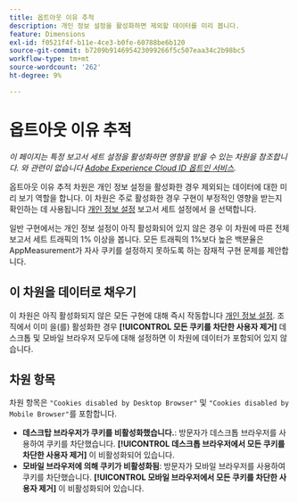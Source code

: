 ```yaml
---
title: 옵트아웃 이유 추적
description: 개인 정보 설정을 활성화하면 제외할 데이터를 미리 봅니다.
feature: Dimensions
exl-id: f0521f4f-b11e-4ce3-b0fe-60788be6b120
source-git-commit: b7209b914695423099266f5c507eaa34c2b98bc5
workflow-type: tm+mt
source-wordcount: '262'
ht-degree: 9%

---
```


# 옵트아웃 이유 추적

*이 페이지는 특정 보고서 세트 설정을 활성화하면 영향을 받을 수 있는 차원을 참조합니다. 와 관련이 없습니다 [Adobe Experience Cloud ID 옵트인 서비스](https://experienceleague.adobe.com/docs/id-service/using/implementation/opt-in-service/optin-overview.html?lang=ko-KR).*

옵트아웃 이유 추적 차원은 개인 정보 설정을 활성화한 경우 제외되는 데이터에 대한 미리 보기 역할을 합니다. 이 차원은 주로 활성화한 경우 구현이 부정적인 영향을 받는지 확인하는 데 사용됩니다 [개인 정보 설정](https://experienceleague.adobe.com/docs/core-services/interface/administration/ec-cookies/browser-cookie-settings.html) 보고서 세트 설정에서 을 선택합니다.

일반 구현에서는 개인 정보 설정이 아직 활성화되어 있지 않은 경우 이 차원에 따른 전체 보고서 세트 트래픽의 1% 이상을 봅니다. 모든 트래픽의 1%보다 높은 백분율은 AppMeasurement가 자사 쿠키를 설정하지 못하도록 하는 잠재적 구현 문제를 제안합니다.

## 이 차원을 데이터로 채우기

이 차원은 아직 활성화되지 않은 모든 구현에 대해 즉시 작동합니다 [개인 정보 설정](https://experienceleague.adobe.com/docs/core-services/interface/administration/ec-cookies/browser-cookie-settings.html). 조직에서 이미 을(를) 활성화한 경우 **[!UICONTROL 모든 쿠키를 차단한 사용자 제거]** 데스크톱 및 모바일 브라우저 모두에 대해 설정하면 이 차원에 데이터가 포함되어 있지 않습니다.

## 차원 항목

차원 항목은 `"Cookies disabled by Desktop Browser"` 및 `"Cookies disabled by Mobile Browser"`를 포함합니다.

* **데스크탑 브라우저가 쿠키를 비활성화했습니다.**: 방문자가 데스크톱 브라우저를 사용하여 쿠키를 차단했습니다. **[!UICONTROL 데스크톱 브라우저에서 모든 쿠키를 차단한 사용자 제거]** 이 비활성화되어 있습니다.
* **모바일 브라우저에 의해 쿠키가 비활성화됨**: 방문자가 모바일 브라우저를 사용하여 쿠키를 차단했습니다. **[!UICONTROL 모바일 브라우저에서 모든 쿠키를 차단한 사용자 제거]** 이 비활성화되어 있습니다.
